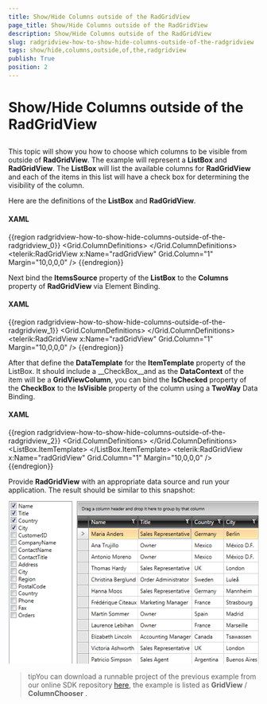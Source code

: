 ```yaml
---
title: Show/Hide Columns outside of the RadGridView
page_title: Show/Hide Columns outside of the RadGridView
description: Show/Hide Columns outside of the RadGridView
slug: radgridview-how-to-show-hide-columns-outside-of-the-radgridview
tags: show/hide,columns,outside,of,the,radgridview
publish: True
position: 2
---
```


# Show/Hide Columns outside of the RadGridView



## 

This topic will show you how to choose which columns to be visible from outside of __RadGridView__. 
          The example will represent a __ListBox__ and __RadGridView__. The __ListBox__
          will list the available columns for __RadGridView__ and each of the items in this list will have a check box for determining
          the visibility of the column.
        

Here are the definitions of the __ListBox__ and __RadGridView__.
        

#### __XAML__

{{region radgridview-how-to-show-hide-columns-outside-of-the-radgridview_0}}
	<Grid Background="White">
	    <Grid.ColumnDefinitions>
	        <ColumnDefinition Width="150"/>
	        <ColumnDefinition Width="*"/>
	    </Grid.ColumnDefinitions>
	    <ListBox />
	    <telerik:RadGridView x:Name="radGridView"
	                         Grid.Column="1"
	                         Margin="10,0,0,0" />
	 </Grid>
	{{endregion}}



Next bind the __ItemsSource__ property of the __ListBox__ to the __Columns__ property of __RadGridView__ via Element Binding.
        

#### __XAML__

{{region radgridview-how-to-show-hide-columns-outside-of-the-radgridview_1}}
	<Grid Background="White">
	    <Grid.ColumnDefinitions>
	        <ColumnDefinition Width="150"/>
	        <ColumnDefinition Width="*"/>
	    </Grid.ColumnDefinitions>
	    <ListBox ItemsSource="{Binding Columns, ElementName=radGridView}" />
	    <telerik:RadGridView x:Name="radGridView"
	                         Grid.Column="1" 
	                         Margin="10,0,0,0" />
	</Grid>
	{{endregion}}



After that define the __DataTemplate__ for the __ItemTemplate__ property of the ListBox.
          It should include a __CheckBox__and as the __DataContext__ of the item will be a __GridViewColumn__, you can bind 
          the __IsChecked__ property of the __CheckBox__ to the __IsVisible__ 
          property of the column using a __TwoWay__ Data Binding.
        

#### __XAML__

{{region radgridview-how-to-show-hide-columns-outside-of-the-radgridview_2}}
	<Grid Background="White">
	    <Grid.ColumnDefinitions>
	        <ColumnDefinition Width="150"/>
	        <ColumnDefinition Width="*"/>
	    </Grid.ColumnDefinitions>
	    <ListBox ItemsSource="{Binding Columns, ElementName=radGridView}">
	        <ListBox.ItemTemplate>
	            <DataTemplate>
	                <CheckBox Content="{Binding Header}"
	                          IsChecked="{Binding IsVisible, Mode=TwoWay}" />
	            </DataTemplate>
	        </ListBox.ItemTemplate>
	    </ListBox>
	    <telerik:RadGridView x:Name="radGridView"
	                         Grid.Column="1" 
	                         Margin="10,0,0,0" />
	</Grid>
	{{endregion}}



Provide __RadGridView__ with an appropriate data source and run your application. The result should be similar to this snapshot:
        

![Rad Grid View radgridview how to column chooser 2](images/RadGridView_radgridview_how_to_column_chooser_2.png)

>tipYou can download a runnable project of the previous example from our online SDK repository
            [here](https://github.com/telerik/xaml-sdk/), the example is listed as __GridView__ / __ColumnChooser__  .
          
